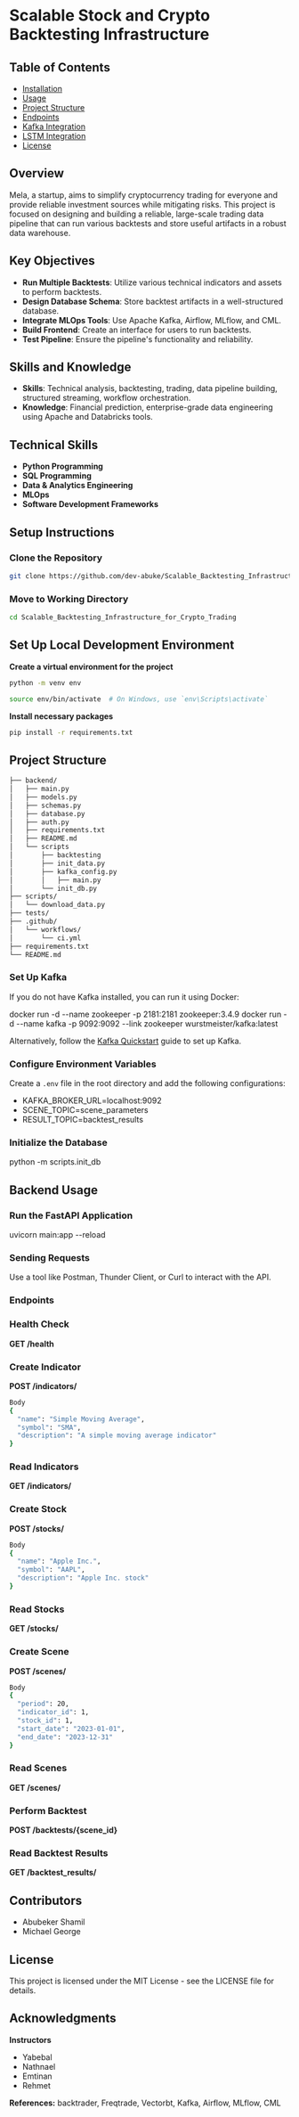 # Scalable Stock and Crypto Backtesting Infrastructure

## Table of Contents

- [Installation](#installation)
- [Usage](#usage)
- [Project Structure](#project-structure)
- [Endpoints](#endpoints)
- [Kafka Integration](#kafka-integration)
- [LSTM Integration](#lstm-integration)
- [License](#license)

## Overview

Mela, a startup, aims to simplify cryptocurrency trading for everyone and provide reliable investment sources while mitigating risks. This project is focused on designing and building a reliable, large-scale trading data pipeline that can run various backtests and store useful artifacts in a robust data warehouse.

## Key Objectives

- **Run Multiple Backtests**: Utilize various technical indicators and assets to perform backtests.
- **Design Database Schema**: Store backtest artifacts in a well-structured database.
- **Integrate MLOps Tools**: Use Apache Kafka, Airflow, MLflow, and CML.
- **Build Frontend**: Create an interface for users to run backtests.
- **Test Pipeline**: Ensure the pipeline's functionality and reliability.

## Skills and Knowledge

- **Skills**: Technical analysis, backtesting, trading, data pipeline building, structured streaming, workflow orchestration.
- **Knowledge**: Financial prediction, enterprise-grade data engineering using Apache and Databricks tools.

## Technical Skills

- **Python Programming**
- **SQL Programming**
- **Data & Analytics Engineering**
- **MLOps**
- **Software Development Frameworks**

## Setup Instructions

### Clone the Repository

```bash
git clone https://github.com/dev-abuke/Scalable_Backtesting_Infrastructure_for_Crypto_Trading.git
```
### Move to Working Directory

```bash
cd Scalable_Backtesting_Infrastructure_for_Crypto_Trading
```
## Set Up Local Development Environment

**Create a virtual environment for the project**

```bash
python -m venv env
```

```sh
source env/bin/activate  # On Windows, use `env\Scripts\activate`
```

**Install necessary packages**

```bash
pip install -r requirements.txt
```
## Project Structure
```bash
├── backend/
│   ├── main.py
│   ├── models.py
│   ├── schemas.py
│   ├── database.py   
│   ├── auth.py
│   ├── requirements.txt
│   ├── README.md
│   └── scripts
│       ├── backtesting
│       ├── init_data.py
│       ├── kafka_config.py
│       │   ├── main.py
│       └── init_db.py
├── scripts/
│   └── download_data.py
├── tests/
├── .github/
│   └── workflows/
│       └── ci.yml
├── requirements.txt
└── README.md
```

### Set Up Kafka

If you do not have Kafka installed, you can run it using Docker:

docker run -d --name zookeeper -p 2181:2181 zookeeper:3.4.9
docker run -d --name kafka -p 9092:9092 --link zookeeper wurstmeister/kafka:latest

Alternatively, follow the [Kafka Quickstart](https://kafka.apache.org/quickstart) guide to set up Kafka.

### Configure Environment Variables

Create a `.env` file in the root directory and add the following configurations:

- KAFKA_BROKER_URL=localhost:9092
- SCENE_TOPIC=scene_parameters
- RESULT_TOPIC=backtest_results

### Initialize the Database

python -m scripts.init_db

## Backend Usage

### Run the FastAPI Application

uvicorn main:app --reload

### Sending Requests

Use a tool like Postman, Thunder Client, or Curl to interact with the API.

### Endpoints

### Health Check

**GET /health**

### Create Indicator

**POST /indicators/**

```sh
Body
{
  "name": "Simple Moving Average",
  "symbol": "SMA",
  "description": "A simple moving average indicator"
}
```

### Read Indicators

**GET /indicators/**

### Create Stock

**POST /stocks/**

```sh
Body
{
  "name": "Apple Inc.",
  "symbol": "AAPL",
  "description": "Apple Inc. stock"
}
```

### Read Stocks

**GET /stocks/**

### Create Scene

**POST /scenes/**

```sh
Body
{
  "period": 20,
  "indicator_id": 1,
  "stock_id": 1,
  "start_date": "2023-01-01",
  "end_date": "2023-12-31"
}
```

### Read Scenes

**GET /scenes/**

### Perform Backtest

**POST /backtests/{scene_id}**

### Read Backtest Results

**GET /backtest_results/**

## Contributors
- Abubeker Shamil
- Michael George

## License
This project is licensed under the MIT License - see the LICENSE file for details.

## Acknowledgments
**Instructors** 
- Yabebal
- Nathnael
- Emtinan
- Rehmet

**References:** 
backtrader, Freqtrade, Vectorbt, Kafka, Airflow, MLflow, CML